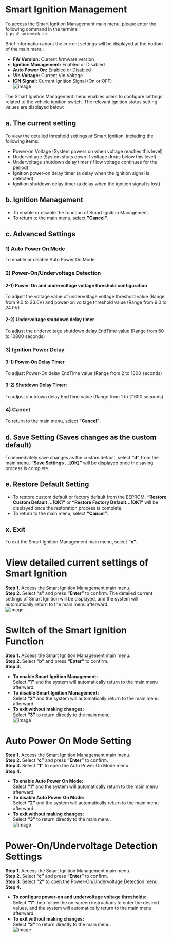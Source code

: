 # Smart Ignition Management
To access the Smart Ignition Management main menu, please enter the following command in the terminal:  
`$ psu2_axiomtek.sh`

Brief information about the current settings will be displayed at the bottom of the main menu:
 - **FW Version:** Current firmware version
 - **Ignition Management:** Enabled or Disabled
 - **Auto Power On:** Enabled or Disabled
 - **Vin Voltage:** Current Vin Voltage
 - **IGN Signal:** Current Ignition Signal (On or OFF)  
![image](https://github.com/user-attachments/assets/8dd6600b-ee7c-4442-b0e5-a0ea71e81006)

The Smart Ignition Management menu enables users to configure settings related to the vehicle ignition switch. The relevant ignition status setting values are displayed below:  
## a. The current setting
To view the detailed threshold settings of Smart Ignition, including the following items:
- Power-on Voltage (System powers on when voltage reaches this level)
- Undervoltage (System shuts down if voltage drops below this level)
- Undervoltage shutdown delay timer (if low voltage continues for the period)
- Ignition power-on delay timer (a delay when the ignition signal is detected)
- Ignition shutdown delay timer (a delay when the ignition signal is lost)

## b.	Ignition Management
- To enable or disable the function of Smart Ignition Management.
- To return to the main menu, select **"Cancel"**.

## c.	Advanced Settings
### 1)	Auto Power On Mode
To enable or disable Auto Power On Mode

### 2)	Power-On/Undervoltage Detection  
#### 2-1)	Power-On and undervoltage voltage threshold configuration  
To adjust the voltage value of undervoltage voltage threshold value (Range from 9.0 to 23.0V) and power-on voltage threshold value (Range from 9.0 to 24.0V)  
#### 2-2)	Undervoltage shutdown delay timer  
To adjust the undervoltage shutdown delay EndTime value (Range from 60 to 10800 seconds)  

### 3)	Ignition Power Delay  
#### 3-1)   Power-On Delay Timer  
To adjust Power-On delay EndTime value (Range from 2 to 1800 seconds)  
#### 3-2)	Shutdown Delay Timer:  
To adjust shutdown delay EndTime value (Range from 1 to 21600 seconds)  

### 4)	Cancel
To return to the main menu, select **"Cancel"**.  

## d.	Save Setting (Saves changes as the custom default)
To immediately save changes as the custom default, select **"d"** from the main menu. **“Save Settings …[OK]”** will be displayed once the saving process is complete.

## e.	Restore Default Setting
- To restore custom default or factory default from the EEPROM. **“Restore Custom Default …[OK]”** or **“Restore Factory Default…[OK]”** will be displayed once the restoration process is complete.
- To return to the main menu, select **"Cancel”**.

## x.	Exit
To exit the Smart Ignition Management main menu, select **“x”**.  

# View detailed current settings of Smart Ignition
**Step 1.** Access the Smart Ignition Management main menu.  
**Step 2.** Select **“a”** and press **“Enter”** to confirm. The detailed current settings of Smart Ignition will be displayed, and the system will automatically return to the main menu afterward.  
![image](https://github.com/user-attachments/assets/9b8f3983-5bcd-462b-851c-73870781ad14)

# Switch of the Smart Ignition Function
**Step 1.** Access the Smart Ignition Management main menu.  
**Step 2.** Select **“b”** and press **“Enter”** to confirm.  
**Step 3.**
- **To enable Smart Ignition Management:**  
Select **“1”** and the system will automatically return to the main menu afterward.
- **To disable Smart Ignition Management:**  
Select **“2”** and the system will automatically return to the main menu afterward.
- **To exit without making changes:**  
Select **“3”** to return directly to the main menu.  
![image](https://github.com/user-attachments/assets/035542c6-0db8-4587-814b-74dc25201557)

# Auto Power On Mode Setting
**Step 1.** Access the Smart Ignition Management main menu.  
**Step 2.** Select **“c”** and press **“Enter”** to confirm.  
**Step 3.** Select **“1”** to open the Auto Power On Mode menu.  
**Step 4.**
- **To enable Auto Power On Mode:**  
Select **“1”** and the system will automatically return to the main menu afterward.
- **To disable Auto Power On Mode:**  
Select **“2”** and the system will automatically return to the main menu afterward.
- **To exit without making changes:**  
Select **“3”** to return directly to the main menu.  
![image](https://github.com/user-attachments/assets/e650446e-5e18-4999-bd15-d7f16baf8471)

# Power-On/Undervoltage Detection Settings
**Step 1.** Access the Smart Ignition Management main menu.  
**Step 2.** Select **“c”** and press **“Enter”** to confirm.  
**Step 3.** Select **“2”** to open the Power-On/Undervoltage Detection menu.  
**Step 4.**  
- **To configure power-on and undervoltage voltage thresholds:**  
Select **“1”** then follow the on-screen instructions to enter the desired values, and the system will automatically return to the main menu afterward.
- **To exit without making changes:**  
Select **“3”** to return directly to the main menu.  
![image](https://github.com/user-attachments/assets/ffa83da2-da17-4f85-84a7-543abef0c365)

